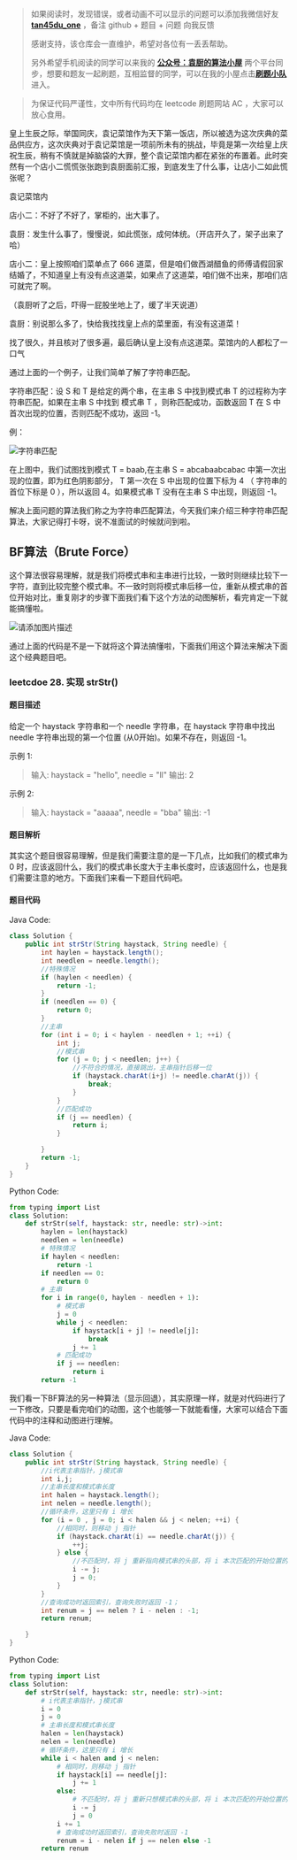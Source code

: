 > 如果阅读时，发现错误，或者动画不可以显示的问题可以添加我微信好友  **[tan45du_one](https://raw.githubusercontent.com/tan45du/tan45du.github.io/master/个人微信.15egrcgqd94w.jpg)** ，备注  github  + 题目 + 问题  向我反馈
>
> 感谢支持，该仓库会一直维护，希望对各位有一丢丢帮助。
>
> 另外希望手机阅读的同学可以来我的 <u>[**公众号：袁厨的算法小屋**](https://raw.githubusercontent.com/tan45du/test/master/微信图片_20210320152235.2pthdebvh1c0.png)</u> 两个平台同步，想要和题友一起刷题，互相监督的同学，可以在我的小屋点击<u>[**刷题小队**](https://raw.githubusercontent.com/tan45du/test/master/微信图片_20210320152235.2pthdebvh1c0.png)</u>进入。 

> 为保证代码严谨性，文中所有代码均在 leetcode 刷题网站 AC ，大家可以放心食用。

皇上生辰之际，举国同庆，袁记菜馆作为天下第一饭店，所以被选为这次庆典的菜品供应方，这次庆典对于袁记菜馆是一项前所未有的挑战，毕竟是第一次给皇上庆祝生辰，稍有不慎就是掉脑袋的大罪，整个袁记菜馆内都在紧张的布置着。此时突然有一个店小二慌慌张张跑到袁厨面前汇报，到底发生了什么事，让店小二如此慌张呢？

袁记菜馆内

店小二：不好了不好了，掌柜的，出大事了。

袁厨：发生什么事了，慢慢说，如此慌张，成何体统。（开店开久了，架子出来了哈）

店小二：皇上按照咱们菜单点了 666 道菜，但是咱们做西湖醋鱼的师傅请假回家结婚了，不知道皇上有没有点这道菜，如果点了这道菜，咱们做不出来，那咱们店可就完了啊。

（袁厨听了之后，吓得一屁股坐地上了，缓了半天说道）

袁厨：别说那么多了，快给我找找皇上点的菜里面，有没有这道菜！

找了很久，并且核对了很多遍，最后确认皇上没有点这道菜。菜馆内的人都松了一口气

通过上面的一个例子，让我们简单了解了字符串匹配。

字符串匹配：设 S 和 T 是给定的两个串，在主串 S 中找到模式串 T 的过程称为字符串匹配，如果在主串 S 中找到 模式串 T ，则称匹配成功，函数返回 T 在 S 中首次出现的位置，否则匹配不成功，返回  -1。

例：



![字符串匹配](https://cdn.jsdelivr.net/gh/tan45du/photobed@master/photo/字符串匹配.3q9wqbh8ws40.png)



在上图中，我们试图找到模式 T = baab,在主串 S = abcabaabcabac 中第一次出现的位置，即为红色阴影部分， T 第一次在 S 中出现的位置下标为 4 （ 字符串的首位下标是 0 ），所以返回 4。如果模式串 T 没有在主串 S 中出现，则返回 -1。

解决上面问题的算法我们称之为字符串匹配算法，今天我们来介绍三种字符串匹配算法，大家记得打卡呀，说不准面试的时候就问到啦。

## BF算法（Brute Force）

这个算法很容易理解，就是我们将模式串和主串进行比较，一致时则继续比较下一字符，直到比较完整个模式串。不一致时则将模式串后移一位，重新从模式串的首位开始对比，重复刚才的步骤下面我们看下这个方法的动图解析，看完肯定一下就能搞懂啦。

![请添加图片描述](https://img-blog.csdnimg.cn/20210319193924425.gif)

通过上面的代码是不是一下就将这个算法搞懂啦，下面我们用这个算法来解决下面这个经典题目吧。

### leetcdoe 28. 实现 strStr()

#### 题目描述

给定一个 haystack 字符串和一个 needle 字符串，在 haystack 字符串中找出 needle 字符串出现的第一个位置 (从0开始)。如果不存在，则返回  -1。

示例 1:

> 输入: haystack = "hello", needle = "ll"
> 输出: 2

示例 2:

> 输入: haystack = "aaaaa", needle = "bba"
> 输出: -1

#### 题目解析

其实这个题目很容易理解，但是我们需要注意的是一下几点，比如我们的模式串为 0 时，应该返回什么，我们的模式串长度大于主串长度时，应该返回什么，也是我们需要注意的地方。下面我们来看一下题目代码吧。

#### 题目代码

Java Code:

```java
class Solution {
    public int strStr(String haystack, String needle) {
        int haylen = haystack.length();
        int needlen = needle.length(); 
        //特殊情况
        if (haylen < needlen) {
            return -1;
        }
        if (needlen == 0) {
            return 0;
        }
        //主串
        for (int i = 0; i < haylen - needlen + 1; ++i) {
            int j;
            //模式串
            for (j = 0; j < needlen; j++) {
                //不符合的情况，直接跳出，主串指针后移一位
                if (haystack.charAt(i+j) != needle.charAt(j)) {
                    break;
                }
            }
            //匹配成功
            if (j == needlen) {
                return i;
            } 

        }
        return -1;
    }
}
```

Python Code:

```python 
from typing import List
class Solution:
    def strStr(self, haystack: str, needle: str)->int:
        haylen = len(haystack)
        needlen = len(needle)
        # 特殊情况
        if haylen < needlen:
            return -1
        if needlen == 0:
            return 0
        # 主串
        for i in range(0, haylen - needlen + 1):
            # 模式串
            j = 0
            while j < needlen:
                if haystack[i + j] != needle[j]:
                    break
                j += 1
            # 匹配成功
            if j == needlen:
                return i
        return -1
```


我们看一下BF算法的另一种算法（显示回退），其实原理一样，就是对代码进行了一下修改，只要是看完咱们的动图，这个也能够一下就能看懂，大家可以结合下面代码中的注释和动图进行理解。

Java Code:

```java
class Solution {
    public int strStr(String haystack, String needle) {
        //i代表主串指针，j模式串
        int i,j;
        //主串长度和模式串长度
        int halen = haystack.length();
        int nelen = needle.length();
        //循环条件，这里只有 i 增长
        for (i = 0 , j = 0; i < halen && j < nelen; ++i) {
            //相同时，则移动 j 指针
            if (haystack.charAt(i) == needle.charAt(j)) {
                ++j;
            } else {
                //不匹配时，将 j 重新指向模式串的头部，将 i 本次匹配的开始位置的下一字符
                i -= j;
                j = 0;
            }
        }
        //查询成功时返回索引，查询失败时返回 -1；
        int renum = j == nelen ? i - nelen : -1;
        return renum;

    }
}
```

Python Code:

```python
from typing import List
class Solution:
    def strStr(self, haystack: str, needle: str)->int:
        # i代表主串指针，j模式串
        i = 0
        j = 0
        # 主串长度和模式串长度
        halen = len(haystack)
        nelen = len(needle)
        # 循环条件，这里只有 i 增长
        while i < halen and j < nelen:
            # 相同时，则移动 j 指针
            if haystack[i] == needle[j]:
                j += 1
            else:
                # 不匹配时，将 j 重新只想模式串的头部，将 i 本次匹配的开始位置的下一字符
                i -= j
                j = 0
            i += 1
            # 查询成功时返回索引，查询失败时返回 -1
            renum = i - nelen if j == nelen else -1
        return renum
```
